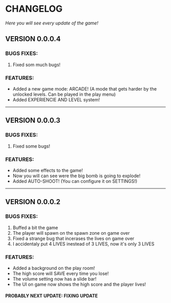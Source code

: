 # CHANGELOG
*Here you will see every update of the game!*

## VERSION 0.0.0.4

### BUGS FIXES:

1. Fixed som much bugs!

### FEATURES:

- Added a new game mode: ARCADE! (A mode that gets harder by the unlocked levels. Can be played in the play menu)
- Added EXPERIENCIE AND LEVEL system!

---------------------------------

## VERSION 0.0.0.3

### BUGS FIXES:

1. Fixed some bugs!

### FEATURES:

- Added some effects to the game!
- Now you will can see were the big bomb is going to explode!
- Added AUTO-SHOOT! (You can configure it on SETTINGS!)

---------------------------------

## VERSION 0.0.0.2

### BUGS FIXES:

1. Buffed a bit the game
2. The player will spawn on the spawn zone on game over
3. Fixed a strange bug that incerases the lives on game over
4. I accidentaly put 4 LIVES inestead of 3 LIVES, now it's only 3 LIVES

### FEATURES:

- Added a background on the play room!
- The high score will SAVE every time you lose!
- The volume setting now has a slide bar!
- The UI on game now shows the high score and the player lives!

#### PROBABLY NEXT UPDATE: FIXING UPDATE
